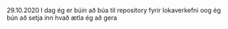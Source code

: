29.10.2020
 I dag ég er búin að búa til repository fyrir lokaverkefni oog ég bún að setja inn hvað ætla ég að gera
